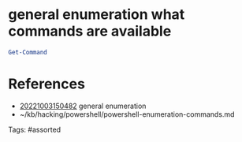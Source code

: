 # general enumeration what commands are available
```powershell
Get-Command
```

# References
- [20221003150482](/zet/20221003150482/) general enumeration
- ~/kb/hacking/powershell/powershell-enumeration-commands.md

Tags:
    #assorted

